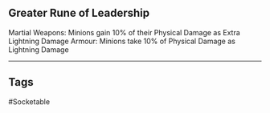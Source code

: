 ## Greater Rune of Leadership
Martial Weapons: Minions gain 10% of their Physical Damage as Extra Lightning Damage
Armour: Minions take 10% of Physical Damage as Lightning Damage

---
## Tags
#Socketable
